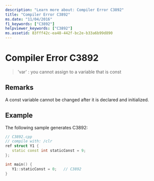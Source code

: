 ```yaml
---
description: "Learn more about: Compiler Error C3892"
title: "Compiler Error C3892"
ms.date: "11/04/2016"
f1_keywords: ["C3892"]
helpviewer_keywords: ["C3892"]
ms.assetid: 83fff42c-ea48-442f-bc2e-b33a6b99d890
---
```

# Compiler Error C3892

> 'var' : you cannot assign to a variable that is const

## Remarks

A const variable cannot be changed after it is declared and initialized.

## Example

The following sample generates C3892:

```cpp
// C3892.cpp
// compile with: /clr
ref struct Y1 {
   static const int staticConst = 9;
};

int main() {
   Y1::staticConst = 0;   // C3892
}
```
